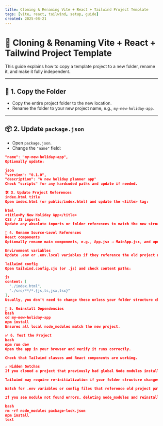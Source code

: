 ```yaml
---
title: Cloning & Renaming Vite + React + Tailwind Project Template
tags: [vite, react, tailwind, setup, guide]
created: 2025-08-21
---
```


# 🧬 Cloning & Renaming Vite + React + Tailwind Project Template

This guide explains how to copy a template project to a new folder, rename it, and make it fully independent.

---

## 📁 1. Copy the Folder

- Copy the entire project folder to the new location.
- Rename the folder to your new project name, e.g., `my-new-holiday-app`.

---

## 📦 2. Update `package.json`

- Open `package.json`.
- Change the `"name"` field:

```json
"name": "my-new-holiday-app",
Optionally update:

json
"version": "0.1.0",
"description": "A new holiday planner app"
Check "scripts" for any hardcoded paths and update if needed.

🛠 3. Update Project References
index.html title
Open index.html (or public/index.html) and update the <title> tag:

html
<title>My New Holiday App</title>
CSS / JS imports
Update any absolute imports or folder references to match the new structure.

🔗 4. Rename Source-Level References
React components
Optionally rename main components, e.g., App.jsx → MainApp.jsx, and update imports.

Environment variables
Update .env or .env.local variables if they reference the old project name.

Tailwind config
Open tailwind.config.cjs (or .js) and check content paths:

js
content: [
  "./index.html",
  "./src/**/*.{js,ts,jsx,tsx}"
],
Usually, you don’t need to change these unless your folder structure changed.

🧹 5. Reinstall Dependencies
bash
cd my-new-holiday-app
npm install
Ensures all local node_modules match the new project.

✅ 6. Test the Project
bash
npm run dev
Open the app in your browser and verify it runs correctly.

Check that Tailwind classes and React components are working.

⚠️ Hidden Gotchas
If you cloned a project that previously had global Node modules installed, make sure all required packages are locally installed.

Tailwind may require re-initialization if your folder structure changes drastically.

Watch for .env variables or config files that reference old project paths.

If you see module not found errors, deleting node_modules and reinstalling often fixes the problem:

bash
rm -rf node_modules package-lock.json
npm install
text